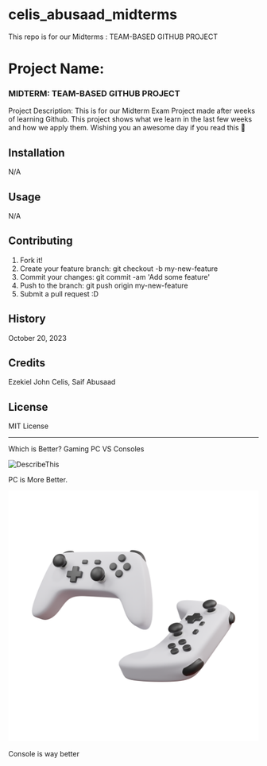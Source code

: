 # celis_abusaad_midterms
This repo is for our Midterms : TEAM-BASED GITHUB PROJECT


# Project Name:  
### MIDTERM: TEAM-BASED GITHUB PROJECT


Project Description: This is for our Midterm Exam Project made after weeks of learning Github. This project shows what we learn in the last few weeks and how we apply them. Wishing you an awesome day if you read this 🦾

## Installation 

N/A 

## Usage 

N/A

## Contributing

1. Fork it!
2. Create your feature branch: git checkout -b my-new-feature
3. Commit your changes: git commit -am 'Add some feature'
4. Push to the branch: git push origin my-new-feature
5. Submit a pull request :D


## History

October 20, 2023

## Credits 



Ezekiel John Celis, Saif Abusaad

## License 

MIT License


---
Which is Better? 
Gaming PC VS Consoles 


![DescribeThis](images/P2PDCO0.png)

PC is More Better.

![DescribeThis](images/Controller.png)

Console is way better








